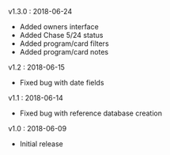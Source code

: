v1.3.0 : 2018-06-24

 - Added owners interface
 - Added Chase 5/24 status
 - Added program/card filters
 - Added program/card notes
 
v1.2 : 2018-06-15

 - Fixed bug with date fields
 
v1.1 : 2018-06-14

 - Fixed bug with reference database creation
 
v1.0 : 2018-06-09

 - Initial release